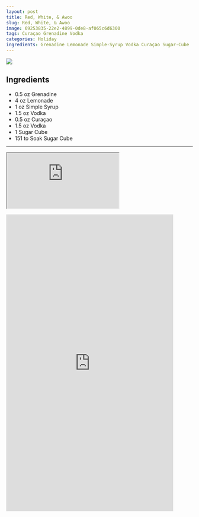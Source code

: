 ```yaml
---
layout: post
title: Red, White, & Awoo
slug: Red, White, & Awoo
image: 69253835-22e2-4899-0de8-af065c6d6300
tags: Curaçao Grenadine Vodka
categories: Holiday
ingredients: Grenadine Lemonade Simple-Syrup Vodka Curaçao Sugar-Cube
---
```

<div class="drink-image-post"><img src="{{ site.cdn }}{{ page.image }}/public"></div>

## Ingredients
* 0.5 oz Grenadine
* 4 oz Lemonade
* 1 oz Simple Syrup
* 1.5 oz Vodka
* 0.5 oz Curaçao
* 1.5 oz Vodka
* 1 Sugar Cube
* 151 to Soak Sugar Cube

<hr>

<div class="drink-media">
<div class="youtube-iframe">
  <iframe
    src="https://customer-ly5ltdyjf46hd6n1.cloudflarestream.com/f4895be506d7cf0c10a1a6bdf913a336/iframe?preload=trueposter=https%3A%2F%2Fcustomer-ly5ltdyjf46hd6n1.cloudflarestream.com%2Ff4895be506d7cf0c10a1a6bdf913a336%2Fthumbnails%2Fthumbnail.jpg%3Ftime%3D%26height%3D600"
    loading="lazy"
    allow="accelerometer; gyroscope; autoplay; encrypted-media; picture-in-picture;"
    allowfullscreen="true"
    style="width: 60%;"
  ></iframe>
</div>

<blockquote class="tiktok-embed" cite="https://www.tiktok.com/@ardenwolfsky/video/7116561612617780526" data-video-id="7116561612617780526" style="max-width: 605px;min-width: 325px;"><section></section></blockquote> <script async src="https://www.tiktok.com/embed.js"></script>

<div class="youtube-iframe"><iframe width="451" height="801" src="https://www.youtube.com/embed/h0QXdhdwerM" title="" frameborder="0" allow="accelerometer; autoplay; clipboard-write; encrypted-media; gyroscope; picture-in-picture; web-share" allowfullscreen=""></iframe></div>
</div>
